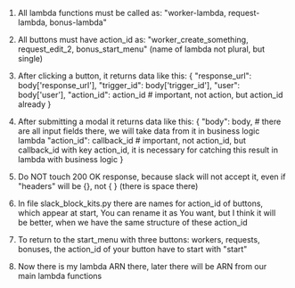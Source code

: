 1) All lambda functions must be called as: "worker-lambda, request-lambda, bonus-lambda"
2) All buttons must have action_id as: "worker_create_something, request_edit_2, bonus_start_menu" (name of lambda not plural, but single)
3) After clicking a button, it returns data like this:
    {
        "response_url": body['response_url'],
        "trigger_id": body['trigger_id'],
        "user": body['user'],
        "action_id": action_id #  important, not action, but action_id already
    }
   
4) After submitting a modal it returns data like this:
    {
        "body": body, #  there are all input fields there, we will take data from it in business logic lambda
        "action_id": callback_id #  important, not action_id, but callback_id with key action_id, it is necessary for catching this result in lambda with business logic
    }
   
5) Do NOT touch 200 OK response, because slack will not accept it, even if "headers" will be {}, not { } (there is space there)
6) In file slack_block_kits.py there are names for action_id of buttons, which appear at start, You can rename it as You want, but I think it will be better, when we have the same structure of these action_id
7) To return to the start_menu with three buttons: workers, requests, bonuses, the action_id of your button have to start with "start"
7) Now there is my lambda ARN there, later there will be ARN from our main lambda functions